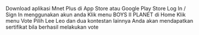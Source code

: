 Download aplikasi Mnet Plus di App Store atau Google Play Store
Log In / Sign In menggunakan akun anda
Klik menu BOYS II PLANET di Home
Klik menu Vote 
Pilih Lee Leo dan dua kontestan lainnya
Anda akan mendapatkan sertifikat bila berhasil melakukan vote
